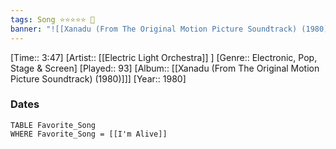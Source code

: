 ```yaml
---
tags: Song ⭐⭐⭐⭐⭐ 💛
banner: "![[Xanadu (From The Original Motion Picture Soundtrack) (1980).jpg]]"
---
```

[Time:: 3:47]
[Artist:: [[Electric Light Orchestra]] ]
[Genre:: Electronic, Pop, Stage & Screen]
[Played:: 93]
[Album:: [[Xanadu (From The Original Motion Picture Soundtrack) (1980)]]]
[Year:: 1980]
### Dates
````dataview
TABLE Favorite_Song
WHERE Favorite_Song = [[I'm Alive]]
````